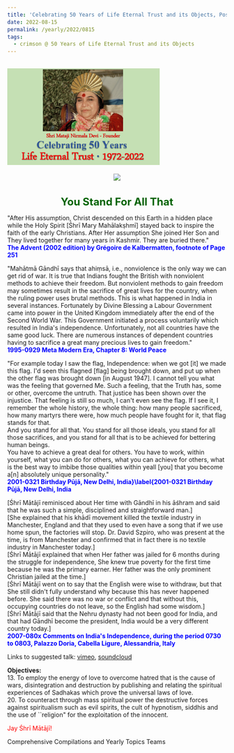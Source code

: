 ```yaml
---
title: 'Celebrating 50 Years of Life Eternal Trust and its Objects, Post 24 on the Assumption of Mother Mary and the Independence Day of India'
date: 2022-08-15
permalink: /yearly/2022/0815
tags:
  - crimson @ 50 Years of Life Eternal Trust and its Objects
---
```


<br>
<div style="text-align: left"><img src="/images/Celebrating50YearsLET.png" width="350" /></div><br>

<div style="text-align: center"><img src="https://pub-1e517d8c73a64c9c82977d676b1fff72.r2.dev/image998_Photo_credit_Michael_Markl.jpg" /></div>

<br>
<p style="color:DarkGreen; text-align:center">
<font size="+2"><b>You Stand For All That</b><br></font>
</p>

<p>
"After His assumption, Christ descended on this Earth in a hidden place while the Holy Spirit [Śhrī Mary Mahālakṣhmī] stayed back to inspire the faith of the early Christians. After Her assumption She joined Her Son and They lived together for many years in Kashmir. They are buried there."<br>
<font color="blue"><b>The Advent (2002 edition) by Grégoire de Kalbermatten, footnote of Page 251</b></font>
</p>

<p>
"Mahātmā Gāndhī says that ahiṃsā, i.e., nonviolence is the only way we can get rid of war. It is true that Indians fought the British with nonviolent methods to achieve their freedom. But nonviolent methods to gain freedom may sometimes result in the sacrifice of great lives for the country, when the ruling power uses brutal methods. This is what happened in India in several instances. Fortunately by Divine Blessing a Labour Government came into power in the United Kingdom immediately after the end of the Second World War. This Government initiated a process voluntarily which resulted in India's independence. Unfortunately, not all countries have the same good luck. There are numerous instances of dependent countries having to sacrifice a great many precious lives to gain freedom."<br>
<font color="blue"><b>1995-0929 Meta Modern Era, Chapter 8: World Peace</b></font>
</p>

<p>
"For example today I saw the flag, Independence: when we got [it] we made this flag. I'd seen this flagned [flag] being brought down, and put up when the other flag was brought down [in August 1947]. I cannot tell you what was the feeling that governed Me. Such a feeling, that the Truth has, some or other, overcome the untruth. That justice has been shown over the injustice. That feeling is still so much, I can't even see the flag. If I see it, I remember the whole history, the whole thing: how many people sacrificed, how many martyrs there were, how much people have fought for it, that flag stands for that.<br>
And you stand for all that. You stand for all those ideals, you stand for all those sacrifices, and you stand for all that is to be achieved for bettering human beings.<br>
You have to achieve a great deal for others. You have to work, within yourself, what you can do for others, what you can achieve for others, what is the best way to imbibe those qualities within yeall [you] that you become a[n] absolutely unique personality."<br>
<font color="blue"><b>2001-0321 Birthday Pūjā, New Delhi, India}\label{2001-0321 Birthday Pūjā, New Delhi, India</b></font>
</p>

<p>
[Śhrī Mātājī reminisced about Her time with Gāndhī in his āśhram and said that he was such a simple, disciplined and straightforward man.]<br> 
[She explained that his khādī movement killed the textile industry in Manchester, England and that they used to even have a song that if we use home spun, the factories will stop. Dr. David Szpiro, who was present at the time, is from Manchester and confirmed that in fact there is no textile industry in Manchester today.]<br>
[Śhrī Mātājī explained that when Her father was jailed for 6 months during the struggle for independence, She knew true poverty for the first time because he was the primary earner. Her father was the only prominent Christian jailed at the time.]<br>
[Śhrī Mātājī went on to say that the English were wise to withdraw, but that She still didn't fully understand why because this has never happened before. She said there was no war or conflict and that without this, occupying countries do not leave, so the English had some wisdom.]<br>
[Śhrī Mātājī said that the Nehru dynasty had not been good for India, and that had Gāndhī become the president, India would be a very different country today.]<br>
<font color="blue"><b>2007-080x Comments on India's Independence, during the period 0730 to 0803, Palazzo Doria, Cabella Ligure, Alessandria, Italy</b></font>
</p>

Links to suggested talk: <a href="https://vimeo.com/26047803"> vimeo</a>, <a href="https://soundcloud.com/nirmala-vidya-portal/2001-0321-1"> soundcloud</a><br>

<p>
<b>Objectives:</b><br>
13. To employ the energy of love to overcome hatred that is the cause of wars, disintegration and destruction by publishing and relating the spiritual experiences of Sadhakas which prove the universal laws of love.<br>
20. To counteract through mass spiritual power the destructive forces against spiritualism such as evil spirits, the cult of hypnotism, siddhis and the use of ``religion" for the exploitation of the innocent.<br>
</p>

<p style="color:red;">Jay Śhrī Mātājī!<br></p>

<p>Comprehensive Compilations and Yearly Topics Teams</p>